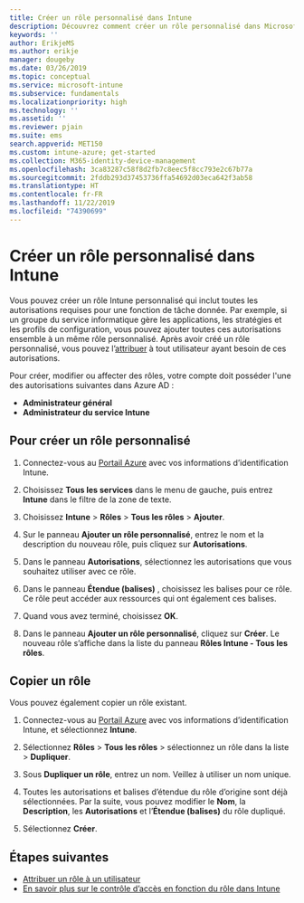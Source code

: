 ```yaml
---
title: Créer un rôle personnalisé dans Intune
description: Découvrez comment créer un rôle personnalisé dans Microsoft Intune.
keywords: ''
author: ErikjeMS
ms.author: erikje
manager: dougeby
ms.date: 03/26/2019
ms.topic: conceptual
ms.service: microsoft-intune
ms.subservice: fundamentals
ms.localizationpriority: high
ms.technology: ''
ms.assetid: ''
ms.reviewer: pjain
ms.suite: ems
search.appverid: MET150
ms.custom: intune-azure; get-started
ms.collection: M365-identity-device-management
ms.openlocfilehash: 3ca83287c58f8d2fb7c8eec5f8cc793e2c67b77a
ms.sourcegitcommit: 2fddb293d37453736ffa54692d03eca642f3ab58
ms.translationtype: HT
ms.contentlocale: fr-FR
ms.lasthandoff: 11/22/2019
ms.locfileid: "74390699"
---
```

# <a name="create-a-custom-role-in-intune"></a>Créer un rôle personnalisé dans Intune

Vous pouvez créer un rôle Intune personnalisé qui inclut toutes les autorisations requises pour une fonction de tâche donnée. Par exemple, si un groupe du service informatique gère les applications, les stratégies et les profils de configuration, vous pouvez ajouter toutes ces autorisations ensemble à un même rôle personnalisé. Après avoir créé un rôle personnalisé, vous pouvez l’[attribuer](assign-role.md) à tout utilisateur ayant besoin de ces autorisations.

Pour créer, modifier ou affecter des rôles, votre compte doit posséder l'une des autorisations suivantes dans Azure AD :
- **Administrateur général**
- **Administrateur du service Intune**

## <a name="to-create-a-custom-role"></a>Pour créer un rôle personnalisé

1. Connectez-vous au [Portail Azure](https://portal.azure.com) avec vos informations d’identification Intune.

2. Choisissez **Tous les services** dans le menu de gauche, puis entrez **Intune** dans le filtre de la zone de texte.

3. Choisissez **Intune** > **Rôles** > **Tous les rôles** > **Ajouter**.

4. Sur le panneau **Ajouter un rôle personnalisé**, entrez le nom et la description du nouveau rôle, puis cliquez sur **Autorisations**.

5. Dans le panneau **Autorisations**, sélectionnez les autorisations que vous souhaitez utiliser avec ce rôle.

6. Dans le panneau **Étendue (balises)** , choisissez les balises pour ce rôle. Ce rôle peut accéder aux ressources qui ont également ces balises.

7. Quand vous avez terminé, choisissez **OK**.

8. Dans le panneau **Ajouter un rôle personnalisé**, cliquez sur **Créer**. Le nouveau rôle s’affiche dans la liste du panneau **Rôles Intune - Tous les rôles**.


## <a name="copy-a-role"></a>Copier un rôle

Vous pouvez également copier un rôle existant.

1. Connectez-vous au [Portail Azure](https://portal.azure.com) avec vos informations d’identification Intune, et sélectionnez **Intune**.

2. Sélectionnez **Rôles** > **Tous les rôles** > sélectionnez un rôle dans la liste > **Dupliquer**.

3. Sous **Dupliquer un rôle**, entrez un nom. Veillez à utiliser un nom unique.

4. Toutes les autorisations et balises d’étendue du rôle d’origine sont déjà sélectionnées. Par la suite, vous pouvez modifier le **Nom**, la **Description**, les **Autorisations** et l’**Étendue (balises)** du rôle dupliqué.

5. Sélectionnez **Créer**. 

## <a name="next-steps"></a>Étapes suivantes
- [Attribuer un rôle à un utilisateur](assign-role.md)
- [En savoir plus sur le contrôle d’accès en fonction du rôle dans Intune](role-based-access-control.md)
